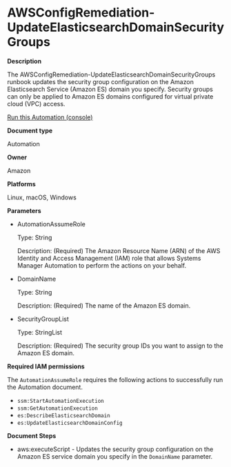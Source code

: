 # AWSConfigRemediation\-UpdateElasticsearchDomainSecurityGroups<a name="automation-aws-update-es-security-group"></a>

**Description**

The AWSConfigRemediation\-UpdateElasticsearchDomainSecurityGroups runbook updates the security group configuration on the Amazon Elasticsearch Service \(Amazon ES\) domain you specify\. Security groups can only be applied to Amazon ES domains configured for virtual private cloud \(VPC\) access\.

[Run this Automation \(console\)](https://console.aws.amazon.com/systems-manager/automation/execute/AWSConfigRemediation-UpdateElasticsearchDomainSecurityGroups)

**Document type**

Automation

**Owner**

Amazon

**Platforms**

Linux, macOS, Windows

**Parameters**
+ AutomationAssumeRole

  Type: String

  Description: \(Required\) The Amazon Resource Name \(ARN\) of the AWS Identity and Access Management \(IAM\) role that allows Systems Manager Automation to perform the actions on your behalf\.
+ DomainName

  Type: String

  Description: \(Required\) The name of the Amazon ES domain\.
+ SecurityGroupList

  Type: StringList

  Description: \(Required\) The security group IDs you want to assign to the Amazon ES domain\.

**Required IAM permissions**

The `AutomationAssumeRole` requires the following actions to successfully run the Automation document\.
+ `ssm:StartAutomationExecution`
+ `ssm:GetAutomationExecution`
+ `es:DescribeElasticsearchDomain`
+ `es:UpdateElasticsearchDomainConfig`

**Document Steps**
+ aws:executeScript \- Updates the security group configuration on the Amazon ES service domain you specify in the `DomainName` parameter\.